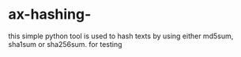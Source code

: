 # ax-hashing-
this simple python tool is used to hash texts by using either md5sum, sha1sum or sha256sum. 
for testing 
